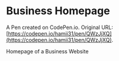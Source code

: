 # Business Homepage

A Pen created on CodePen.io. Original URL: [https://codepen.io/hamii31/pen/QWzJjXQ](https://codepen.io/hamii31/pen/QWzJjXQ).

Homepage of a Business Website